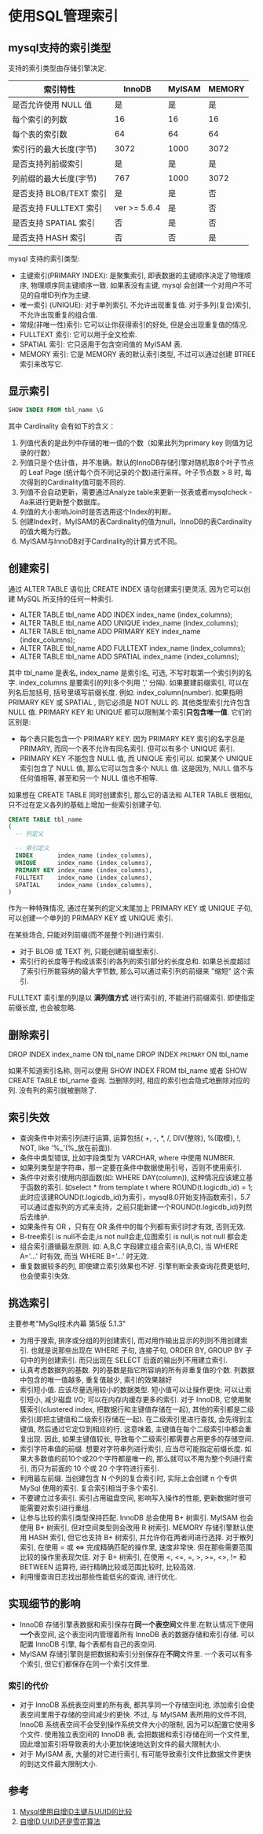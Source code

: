 # 使用SQL管理索引

## mysql支持的索引类型

支持的索引类型由存储引擎决定.

索引特性 | InnoDB | MyISAM | MEMORY
---- | ---- | ---- | ----
是否允许使用 NULL 值 | 是 | 是 | 是
每个索引的列数 | 16 | 16 | 16
每个表的索引数 | 64 | 64 | 64
索引行的最大长度(字节) | 3072 | 1000 | 3072
是否支持列前缀索引 | 是 | 是 | 是
列前缀的最大长度(字节) | 767 | 1000 | 3072
是否支持 BLOB/TEXT 索引 | 是 | 是 | 否
是否支持 FULLTEXT 索引 | ver >= 5.6.4 | 是 | 否
是否支持 SPATIAL 索引 | 否 | 是 | 否
是否支持 HASH 索引 | 否 | 否 | 是

mysql 支持的索引类型:

* 主键索引(PRIMARY INDEX): 是聚集索引, 即表数据的主键顺序决定了物理顺序, 物理顺序同主键顺序一致. 如果表没有主键, mysql 会创建一个对用户不可见的自增ID列作为主键.
* 唯一索引 (UNIQUE): 对于单列索引, 不允许出现重复值. 对于多列(复合)索引, 不允许出现重复的组合值.
* 常规(非唯一性)索引: 它可以让你获得索引的好处, 但是会出现重复值的情况.
* FULLTEXT 索引: 它可以用于全文检索.
* SPATIAL 索引: 它只适用于包含空间值的 MyISAM 表.
* MEMORY 索引: 它是 MEMORY 表的默认索引类型, 不过可以通过创建 BTREE 索引来改写它.

## 显示索引

``` SQL
SHOW INDEX FROM tbl_name \G
```

其中 Cardinality 会有如下的含义：

1. 列值代表的是此列中存储的唯一值的个数（如果此列为primary key 则值为记录的行数）
2. 列值只是个估计值，并不准确。默认的InnoDB存储引擎对随机取8个叶子节点的 Leaf Page (统计每个页不同记录的个数)进行采样。叶子节点数 > 8 时, 每次得到的Cardinality值可能不同的.
3. 列值不会自动更新，需要通过Analyze table来更新一张表或者mysqlcheck -Aa来进行更新整个数据库。
4. 列值的大小影响Join时是否选用这个Index的判断。
5. 创建Index时，MyISAM的表Cardinality的值为null，InnoDB的表Cardinality的值大概为行数。
6. MyISAM与InnoDB对于Cardinality的计算方式不同。

## 创建索引

通过 ALTER TABLE 语句比 CREATE INDEX 语句创建索引更灵活, 因为它可以创建 MySQL 所支持的任何一种索引.

* ALTER TABLE tbl_name ADD INDEX       index_name (index_columns);
* ALTER TABLE tbl_name ADD UNIQUE      index_name (index_columns);
* ALTER TABLE tbl_name ADD PRIMARY KEY index_name (index_columns);
* ALTER TABLE tbl_name ADD FULLTEXT    index_name (index_columns);
* ALTER TABLE tbl_name ADD SPATIAL     index_name (index_columns);

其中 tbl_name 是表名, index_name 是索引名, 可选, 不写时取第一个索引列的名字. index_columns 是要索引的列(多个列用 ',' 分隔). 如果要建前缀索引, 可以在列名后加括号, 括号里填写前缀长度. 例如: index_column(number).
如果指明 PRIMARY KEY 或 SPATIAL , 则它必须是 NOT NULL 的. 其他类型索引允许包含 NULL 值.
PRIMARY KEY 和 UNIQUE 都可以限制某个索引**只包含唯一值**. 它们的区别是:

* 每个表只能包含一个 PRIMARY KEY. 因为 PRIMARY KEY 索引的名字总是 PRIMARY, 而同一个表不允许有同名索引. 但可以有多个 UNIQUE 索引.
* PRIMARY KEY 不能包含 NULL 值, 而 UNIQUE 索引可以. 如果某个 UNIQUE 索引包含了 NULL 值, 那么它可以包含多个 NULL 值. 这是因为, NULL 值不与任何值相等, 甚至和另一个 NULL 值也不相等.

如果想在 CREATE TABLE 同时创建索引, 那么它的语法和 ALTER TABLE 很相似, 只不过在定义各列的基础上增加一些索引创建子句.

``` SQL
CREATE TABLE tbl_name
(
  -- 列定义

  -- 索引定义
  INDEX       index_name (index_columns),
  UNIQUE      index_name (index_columns),
  PRIMARY KEY index_name (index_columns),
  FULLTEXT    index_name (index_columns),
  SPATIAL     index_name (index_columns),
)
```

作为一种特殊情况, 通过在某列的定义末尾加上 PRIMARY KEY 或 UNIQUE 子句, 可以创建一个单列的 PRIMARY KEY 或 UNIQUE 索引.

在某些场合, 只能对列前缀(而不是整个列)进行索引.

* 对于 BLOB 或 TEXT 列, 只能创建前缀型索引.
* 索引行的长度等于构成该索引的各列的索引部分的长度总和. 如果总长度超过了索引行所能容纳的最大字节数, 那么可以通过索引列的前缀来 "缩短" 这个索引.

FULLTEXT 索引里的列是以 **满列值方式** 进行索引的, 不能进行前缀索引. 即使指定前缀长度, 也会被忽略.

## 删除索引

DROP INDEX index_name ON tbl_name
DROP INDEX `PRIMARY` ON tbl_name

如果不知道索引名称, 则可以使用 SHOW INDEX FROM tbl_name 或者 SHOW CREATE TABLE tbl_name 查询.
当删除列时, 相应的索引也会隐式地删除对应的列. 没有列的索引就被删除了.

## 索引失效

* 查询条件中对索引列进行运算, 运算包括( +, -, *, /, DIV(整除), %(取模), !, NOT, like '%_'(%_放在前面)).
* 条件中类型错误, 比如字段类型为 VARCHAR, where 中使用 NUMBER.
* 如果列类型是字符串，那一定要在条件中数据使用引号，否则不使用索引.
* 条件中对索引使用内部函数(如: WHERE DAY(column)), 这种情况应该建立基于函数的索引. 如select * from template t where ROUND(t.logicdb_id) = 1; 此时应该建ROUND(t.logicdb_id)为索引，mysql8.0开始支持函数索引，5.7可以通过虚拟列的方式来支持，之前只能新建一个ROUND(t.logicdb_id)列然后去维护.
* 如果条件有 OR ，只有在 OR 条件中的每个列都有索引时才有效, 否则无效.
* B-tree索引 is null不会走,is not null会走,位图索引 is null,is not null 都会走
* 组合索引遵循最左原则. 如: A,B,C 字段建立组合索引(A,B,C), 当 WHERE A='...' 时有效, 而当 WHERE B='...' 时无效.
* 重复数据较多的列, 即使建立索引效果也不好. 引擎判断全表查询花费更低时, 也会使索引失效.

## 挑选索引

主要参考"MySql技术内幕 第5版 5.1.3"

* 为用于搜索, 排序或分组的列创建索引, 而对用作输出显示的列则不用创建索引. 也就是说那些出现在 WHERE 子句, 连接子句, ORDER BY, GROUP BY 子句中的列创建索引. 而只出现在 SELECT 后面的输出列不用建立索引.
* 认真考虑数据列的基数. 列的基数是指它所容纳的所有非重复值的个数. 列数据中包含的唯一值越多, 重复值越少, 索引的效果越好
* 索引短小值. 应该尽量选用较小的数据类型. 短小值可以让操作更快; 可以让索引短小, 减少磁盘 I/O; 可以在内存内缓存更多的索引. 对于 InnoDB, 它使用聚簇索引(clustered index, 把数据行和主键值存储在一起), 其他的索引都是二级索引(即把主键值和二级索引存储在一起). 在二级索引里进行查找, 会先得到主键值, 然后通过它定位到相应的行. 这意味着, 主键值在每个二级索引中都会重复出现. 因此, 如果主键值较长, 导致每个二级索引都需要占用更多的存储空间.
* 索引字符串值的前缀. 想要对字符串列进行索引, 应当尽可能指定前缀长度. 如果大多数值的前10个或20个字符都是唯一的, 那么就可以不用为整个列进行索引, 而只为前面的 10 个或 20 个字符进行索引.
* 利用最左前缀. 当创建包含 N 个列的复合索引时, 实际上会创建 n 个专供 MySql 使用的索引. 复合索引相当于多个索引.
* 不要建立过多索引. 索引占用磁盘空间, 影响写入操作的性能, 更新数据时很可能需要对索引进行重组.
* 让参与比较的索引类型保持匹配. InnoDB 总会使用 B+ 树索引. MyISAM 也会使用 B+ 树索引, 但对空间类型则会改用 R 树索引. MEMORY 存储引擎默认使用 HASH 索引, 但它也支持 B+ 树索引, 并允许你在两者间进行选择. 对于散列索引, 在使用 = 或 <=> 完成精确匹配的操作里, 速度非常快. 但在那些需要范围比较的操作里表现欠佳. 对于 B+ 树索引, 在使用 <, <=, =, >, >=, <>, != 和 BETWEEN 运算符, 进行精确比较或范围比较时, 比较高效.
* 利用慢查询日志找出那些性能低劣的查询, 进行优化.

## 实现细节的影响

* InnoDB 存储引擎表数据和索引保存在**同一个表空间**文件里.在默认情况下使用**一个**表空间, 这个表空间内管理着所有 InnoDB 表的数据存储和索引存储. 可以配置 InnoDB 引擎, 每个表都有自己的表空间.
* MyISAM 存储引擎则是把数据和索引分别保存在**不同**文件里. 一个表可以有多个索引, 但它们都保存在同一个索引文件里.

### 索引的代价

* 对于 InnoDB 系统表空间里的所有表, 都共享同一个存储空间池, 添加索引会使表空间里用于存储的空间减少的更快. 不过, 与 MyISAM 表所用的文件不同, InnoDB 系统表空间不会受到操作系统文件大小的限制, 因为可以配置它使用多个文件. 使用独立表空间的 InnoDB 表, 会把数据和索引存储在同一个文件里, 因此增加索引将导致表的大小更加快速地达到文件的最大限制大小.
* 对于 MyISAM 表, 大量的对它进行索引, 有可能导致索引文件比数据文件更快的到达文件最大限制大小.

## 参考

1. [Mysql使用自增ID主键与UUID的比较](https://blog.csdn.net/mchdba/article/details/52279523)
2. [自增ID,UUID还是雪花算法](https://blog.csdn.net/mchdba/article/details/52279523)
